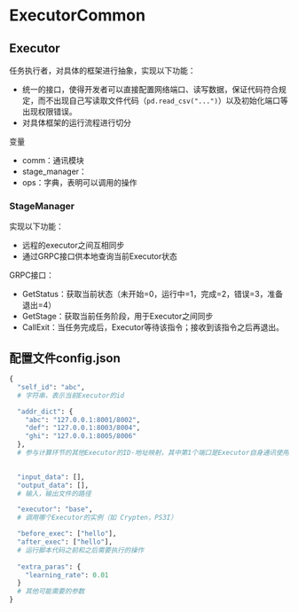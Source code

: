 # ExecutorCommon

## Executor

任务执行者，对具体的框架进行抽象，实现以下功能：

* 统一的接口，使得开发者可以直接配置网络端口、读写数据，保证代码符合规定，而不出现自己写读取文件代码（`pd.read_csv("...")`）以及初始化端口等出现权限错误。
* 对具体框架的运行流程进行切分

变量

- comm：通讯模块
- stage_manager：
- ops：字典，表明可以调用的操作

### StageManager

实现以下功能：

* 远程的executor之间互相同步
* 通过GRPC接口供本地查询当前Executor状态

GRPC接口：

* GetStatus：获取当前状态（未开始=0，运行中=1，完成=2，错误=3，准备退出=4）
* GetStage：获取当前任务阶段，用于Executor之间同步
* CallExit：当任务完成后，Executor等待该指令；接收到该指令之后再退出。

## 配置文件config.json

```python
{
  "self_id": "abc",
  # 字符串，表示当前Executor的id

  "addr_dict": {
    "abc": "127.0.0.1:8001/8002",
    "def": "127.0.0.1:8003/8004",
    "ghi": "127.0.0.1:8005/8006"
  },
  # 参与计算环节的其他Executor的ID-地址映射，其中第1个端口是Executor自身通讯使用，第2个端口则是具体调用的程序所需的接口（比如Crypten自身接口）
    

  "input_data": [],
  "output_data": [],
  # 输入，输出文件的路径

  "executor": "base",
  # 调用哪个Executor的实例（如 Crypten，PS3I）

  "before_exec": ["hello"],
  "after_exec": ["hello"],
  # 运行脚本代码之前和之后需要执行的操作
  
  "extra_paras": {
    "learning_rate": 0.01
  }
  # 其他可能需要的参数
}
```


